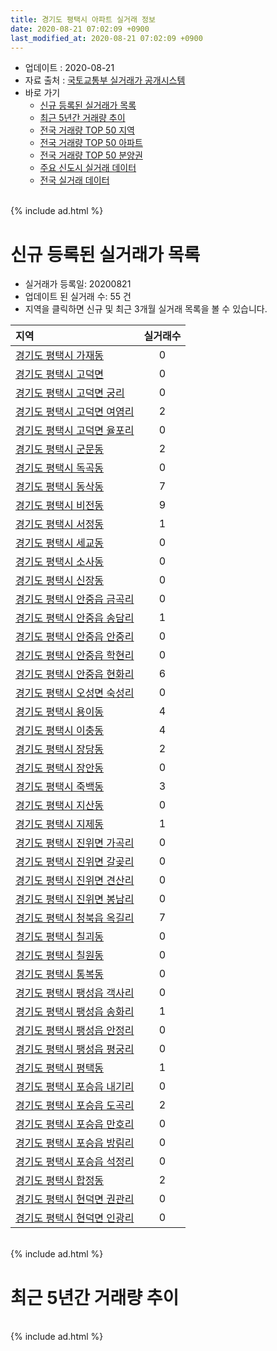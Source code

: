 ```yaml
---
title: 경기도 평택시 아파트 실거래 정보
date: 2020-08-21 07:02:09 +0900
last_modified_at: 2020-08-21 07:02:09 +0900
---
```


* 업데이트 : 2020-08-21
* 자료 출처 : [국토교통부 실거래가 공개시스템](http://rt.molit.go.kr)
* 바로 가기
    * [신규 등록된 실거래가 목록](#신규-등록된-실거래가-목록)
    * [최근 5년간 거래량 추이](#최근-5년간-거래량-추이)
    * [전국 거래량 TOP 50 지역](https://inasie.github.io/apt-trade-info/최근-3개월-전국에서-가장-거래가-많이-발생한-지역)
    * [전국 거래량 TOP 50 아파트](https://inasie.github.io/apt-trade-info/최근-3개월-전국에서-가장-거래가-많이-발생한-아파트)
    * [전국 거래량 TOP 50 분양권](https://inasie.github.io/apt-trade-info/최근-3개월-전국에서-가장-거래가-많이-발생한-분양권)
    * [주요 신도시 실거래 데이터](https://inasie.github.io/apt-trade-info/주요-신도시)
    * [전국 실거래 데이터](https://inasie.github.io/apt-trade-info/전국)

<br>
{% include ad.html %}
<br>

# 신규 등록된 실거래가 목록
* 실거래가 등록일: 20200821
* 업데이트 된 실거래 수: 55 건
* 지역을 클릭하면 신규 및 최근 3개월 실거래 목록을 볼 수 있습니다.


|지역|실거래수|
|:---|:---:|
|[경기도 평택시 가재동](https://inasie.github.io/apt-trade-info/경기도-평택시-가재동)|0|
|[경기도 평택시 고덕면](https://inasie.github.io/apt-trade-info/경기도-평택시-고덕면)|0|
|[경기도 평택시 고덕면 궁리](https://inasie.github.io/apt-trade-info/경기도-평택시-고덕면-궁리)|0|
|[경기도 평택시 고덕면 여염리](https://inasie.github.io/apt-trade-info/경기도-평택시-고덕면-여염리)|2|
|[경기도 평택시 고덕면 율포리](https://inasie.github.io/apt-trade-info/경기도-평택시-고덕면-율포리)|0|
|[경기도 평택시 군문동](https://inasie.github.io/apt-trade-info/경기도-평택시-군문동)|2|
|[경기도 평택시 독곡동](https://inasie.github.io/apt-trade-info/경기도-평택시-독곡동)|0|
|[경기도 평택시 동삭동](https://inasie.github.io/apt-trade-info/경기도-평택시-동삭동)|7|
|[경기도 평택시 비전동](https://inasie.github.io/apt-trade-info/경기도-평택시-비전동)|9|
|[경기도 평택시 서정동](https://inasie.github.io/apt-trade-info/경기도-평택시-서정동)|1|
|[경기도 평택시 세교동](https://inasie.github.io/apt-trade-info/경기도-평택시-세교동)|0|
|[경기도 평택시 소사동](https://inasie.github.io/apt-trade-info/경기도-평택시-소사동)|0|
|[경기도 평택시 신장동](https://inasie.github.io/apt-trade-info/경기도-평택시-신장동)|0|
|[경기도 평택시 안중읍 금곡리](https://inasie.github.io/apt-trade-info/경기도-평택시-안중읍-금곡리)|0|
|[경기도 평택시 안중읍 송담리](https://inasie.github.io/apt-trade-info/경기도-평택시-안중읍-송담리)|1|
|[경기도 평택시 안중읍 안중리](https://inasie.github.io/apt-trade-info/경기도-평택시-안중읍-안중리)|0|
|[경기도 평택시 안중읍 학현리](https://inasie.github.io/apt-trade-info/경기도-평택시-안중읍-학현리)|0|
|[경기도 평택시 안중읍 현화리](https://inasie.github.io/apt-trade-info/경기도-평택시-안중읍-현화리)|6|
|[경기도 평택시 오성면 숙성리](https://inasie.github.io/apt-trade-info/경기도-평택시-오성면-숙성리)|0|
|[경기도 평택시 용이동](https://inasie.github.io/apt-trade-info/경기도-평택시-용이동)|4|
|[경기도 평택시 이충동](https://inasie.github.io/apt-trade-info/경기도-평택시-이충동)|4|
|[경기도 평택시 장당동](https://inasie.github.io/apt-trade-info/경기도-평택시-장당동)|2|
|[경기도 평택시 장안동](https://inasie.github.io/apt-trade-info/경기도-평택시-장안동)|0|
|[경기도 평택시 죽백동](https://inasie.github.io/apt-trade-info/경기도-평택시-죽백동)|3|
|[경기도 평택시 지산동](https://inasie.github.io/apt-trade-info/경기도-평택시-지산동)|0|
|[경기도 평택시 지제동](https://inasie.github.io/apt-trade-info/경기도-평택시-지제동)|1|
|[경기도 평택시 진위면 가곡리](https://inasie.github.io/apt-trade-info/경기도-평택시-진위면-가곡리)|0|
|[경기도 평택시 진위면 갈곶리](https://inasie.github.io/apt-trade-info/경기도-평택시-진위면-갈곶리)|0|
|[경기도 평택시 진위면 견산리](https://inasie.github.io/apt-trade-info/경기도-평택시-진위면-견산리)|0|
|[경기도 평택시 진위면 봉남리](https://inasie.github.io/apt-trade-info/경기도-평택시-진위면-봉남리)|0|
|[경기도 평택시 청북읍 옥길리](https://inasie.github.io/apt-trade-info/경기도-평택시-청북읍-옥길리)|7|
|[경기도 평택시 칠괴동](https://inasie.github.io/apt-trade-info/경기도-평택시-칠괴동)|0|
|[경기도 평택시 칠원동](https://inasie.github.io/apt-trade-info/경기도-평택시-칠원동)|0|
|[경기도 평택시 통복동](https://inasie.github.io/apt-trade-info/경기도-평택시-통복동)|0|
|[경기도 평택시 팽성읍 객사리](https://inasie.github.io/apt-trade-info/경기도-평택시-팽성읍-객사리)|0|
|[경기도 평택시 팽성읍 송화리](https://inasie.github.io/apt-trade-info/경기도-평택시-팽성읍-송화리)|1|
|[경기도 평택시 팽성읍 안정리](https://inasie.github.io/apt-trade-info/경기도-평택시-팽성읍-안정리)|0|
|[경기도 평택시 팽성읍 평궁리](https://inasie.github.io/apt-trade-info/경기도-평택시-팽성읍-평궁리)|0|
|[경기도 평택시 평택동](https://inasie.github.io/apt-trade-info/경기도-평택시-평택동)|1|
|[경기도 평택시 포승읍 내기리](https://inasie.github.io/apt-trade-info/경기도-평택시-포승읍-내기리)|0|
|[경기도 평택시 포승읍 도곡리](https://inasie.github.io/apt-trade-info/경기도-평택시-포승읍-도곡리)|2|
|[경기도 평택시 포승읍 만호리](https://inasie.github.io/apt-trade-info/경기도-평택시-포승읍-만호리)|0|
|[경기도 평택시 포승읍 방림리](https://inasie.github.io/apt-trade-info/경기도-평택시-포승읍-방림리)|0|
|[경기도 평택시 포승읍 석정리](https://inasie.github.io/apt-trade-info/경기도-평택시-포승읍-석정리)|0|
|[경기도 평택시 합정동](https://inasie.github.io/apt-trade-info/경기도-평택시-합정동)|2|
|[경기도 평택시 현덕면 권관리](https://inasie.github.io/apt-trade-info/경기도-평택시-현덕면-권관리)|0|
|[경기도 평택시 현덕면 인광리](https://inasie.github.io/apt-trade-info/경기도-평택시-현덕면-인광리)|0|


<br>
{% include ad.html %}
<br>

# 최근 5년간 거래량 추이


<div style="width:100%;">
    <canvas id="deal_progress" height="200"></canvas>
</div>

<script>
new Chart(document.getElementById("deal_progress"), {
    type: 'line',
    data: {
        labels: ['201508','201509','201510','201511','201512','201601','201602','201603','201604','201605','201606','201607','201608','201609','201610','201611','201612','201701','201702','201703','201704','201705','201706','201707','201708','201709','201710','201711','201712','201801','201802','201803','201804','201805','201806','201807','201808','201809','201810','201811','201812','201901','201902','201903','201904','201905','201906','201907','201908','201909','201910','201911','201912','202001','202002','202003','202004','202005','202006','202007','202008'],
        datasets: [{
            label: '매매',
            pointRadius: 1,
            data: [457, 462, 562, 388, 312, 311, 291, 412, 406, 388, 399, 391, 378, 333, 484, 324, 299, 227, 326, 417, 412, 397, 426, 399, 362, 390, 332, 301, 297, 503, 423, 603, 723, 729, 606, 532, 669, 705, 679, 420, 470, 602, 496, 551, 561, 610, 729, 753, 657, 495, 665, 730, 875, 1146, 1604, 1284, 1490, 1431, 2451, 720, 209],
            borderColor: "rgba(255, 201, 14, 1)",
            backgroundColor: "rgba(255, 201, 14, 0.5)",
            fill: false,
            lineTension: 0
        },{
            label: '전월세',
            pointRadius: 1,
            data: [418, 419, 526, 393, 392, 424, 439, 470, 414, 396, 421, 398, 350, 371, 432, 437, 442, 457, 650, 595, 452, 406, 388, 449, 396, 419, 359, 410, 463, 532, 585, 721, 560, 628, 602, 588, 503, 551, 676, 444, 489, 628, 569, 660, 560, 499, 526, 621, 663, 730, 751, 603, 693, 729, 941, 758, 765, 759, 766, 638, 195],
            borderColor: "rgba(0, 141, 185, 1)",
            backgroundColor: "rgba(0, 141, 185, 0.5)",
            fill: false,
            lineTension: 0
        }
        ]
    },
    options: {
        responsive: true,
        title: {
            display: false
        },
        tooltips: {
            mode: 'index',
            intersect: false
        },
        hover: {
            mode: 'nearest',
            intersect: true
        },
        scales: {
            xAxes: [{
                display: true,
                scaleLabel: {
                    display: true,
                    labelString: '년/월'
                }
            }],
            yAxes: [{
                display: true,
                ticks: {
                    suggestedMin: 0,
                },
                scaleLabel: {
                    display: true,
                    labelString: '실거래 수'
                }
            }]
        }
    }
});

</script>


<br>
{% include ad.html %}
<br>

